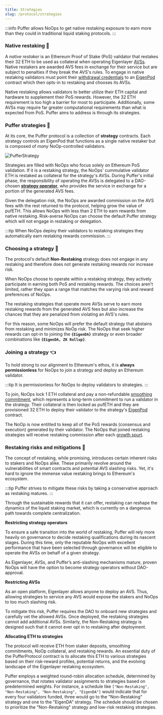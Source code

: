 ```yaml
---
title: Strategies
slug: /protocol/strategies
---
```


:::info
Puffer allows NoOps to get native restaking exposure to earn more than they could in traditional liquid staking protocols.
:::


### Native restaking 🥩
A *native restaker* is an Ethereum Proof of Stake (PoS) validator that restakes their 32 ETH to be used as collateral when operating Eigenlayer [AVSs](/reference/glossary/#AVS). Native restakers are awarded AVS fees in exchange for their service but are subject to penalties if they break the AVS's rules. To engage in native restaking validators must point their [withdrawal credentials](/reference/glossary/#withdrawal-credentials) to an [EigenPod](https://github.com/Layr-Labs/eigenlayer-contracts/blob/master/docs/core/EigenPodManager.md#eigenpodmanager) contract which then opts-in to restaking and chooses its AVSs.

Native restaking allows validators to better utilize their ETH capital and hardware to supplement their PoS rewards. However, the 32 ETH requirement is too high a barrier for most to participate. Additionally, some AVSs may require far greater computational requirements than what is expected from PoS. Puffer aims to address is through its strategies. 

### Puffer strategies 🐡
At its core, the Puffer protocol is a collection of **strategy** contracts. Each strategy controls an EigenPod that functions as a single native restaker but is composed of *many* NoOp-controlled validators.

<div style={{textAlign: 'center'}}>

![PufferStrategy](/img/PufferStrategy.png)
</div>

Strategies are filled with NoOps who focus solely on Ethereum PoS validation. If it is a restaking strategy, the NoOps' cummulative validator ETH is restaked as collateral for the strategy's AVSs. During Puffer's initial phase, the responsibility of operating the AVSs is delegated to a DAO-chosen [**strategy operator**](/protocol/strategies#restaking-risks-and-mitigations-), who provides the service in exchange for a portion of the generated AVS fees. 

Given the delegation risk, the NoOps are awarded commission on the AVS fees with the rest returned to the protocol, helping grow the value of pufETH. This allows NoOps with less than 2 ETH to earn rewards from native restaking. Risk-averse NoOps can choose the default Puffer strategy which will not engage in restaking or delegation. 

:::tip
When NoOps deploy their validators to restaking strategies they automatically earn restaking rewards commission. 
:::

### Choosing a strategy 🤔
The protocol's default **Non-Restaking** strategy does not engage in any restaking and therefore does not generate restaking rewards nor increase risk. 

When NoOps choose to operate within a restaking strategy, they actively participate in earning both PoS and restaking rewards. The choices aren't limited, rather they span a range that matches the varying risk and reward preferences of NoOps. 

The restaking strategies that operate more AVSs serve to earn more restaking rewards from the generated AVS fees but also increase the chances that they are penalized from violating an AVS's rules. 

For this reason, some NoOps will prefer the default strategy that abstains from restaking and minimizes NoOp risk. The NoOps that seek higher rewards can opt-in to joining the **`{EigenDA}`** strategy or even broader combinations like **`{EigenDA, ZK Rollup}`**. 

### Joining a strategy 👈
To hold strong to our alignment to Ethereum's ethos, it is **always permissionless** for NoOps to join a strategy and deploy an Ethereum validator. 

:::tip 
It is permissionless for NoOps to deploy validators to strategies.
:::

To join, NoOps lock 1 ETH collateral and pay a non-refundable [smoothing commitment](/protocol/smoothing-commitments), which represents a long-term commitment to run a validator in the strategy. Their collateral is then locked as pufETH and they are provisioned 32 ETH to deploy their validator to the strategy's [EigenPod](https://github.com/Layr-Labs/eigenlayer-contracts/blob/master/docs/core/EigenPodManager.md#eigenpodmanager) contract.

The NoOp is now entitled to keep all of the PoS rewards (consensus and execution) generated by their validator. The NoOps that joined restaking strategies will receive restaking commission after each [growth spurt](/protocol/growth-spurts).

### Restaking risks and mitigations 🚧
The concept of restaking, while promising, introduces certain inherent risks to stakers and NoOps alike. These primarily revolve around the vulnerabilities of smart contracts and potential AVS slashing risks. Yet, it's hard to ignore the immense value restaking brings to Ethereum's ecosystem. 

:::tip
Puffer strives to mitigate these risks by taking a conservative approach as restaking matures. 
:::

Through the sustainable rewards that it can offer, restaking can reshape the dynamics of the liquid staking market, which is currently on a dangerous path towards complete centralization.


**Restricting strategy operators**

To ensure a safe transition into the world of restaking, Puffer will rely more heavily on governance to decide restaking qualifications during its nascent stages. During this time, only the reputable NoOps with excellent performance that have been selected through governance will be eligible to operate the AVSs on behalf of a given strategy. 

As Eigenlayer, AVSs, and Puffer’s anti-slashing mechanisms mature, proven NoOps will have the option to become strategy operators without DAO-approval.

**Restricting AVSs**

As an open platform, Eigenlayer allows anyone to deploy an AVS. Thus, allowing strategies to service any AVS would expose the stakers and NoOps to too much slashing risk. 

To mitigate this risk, Puffer requires the DAO to onboard new strategies and carefully vet the allowed AVSs. Once deployed, the restaking strategies cannot add additional AVSs. Similarly, the Non-Restaking strategy is designed such that it cannot ever opt in to restaking after deployment. 


**Allocating ETH to strategies**

The protocol will receive ETH from staker deposits, smoothing commitments, NoOp collateral, and restaking rewards. An essential duty of the PufferProtocol contract is to allocate this ETH to various strategies based on their risk-reward profiles, potential returns, and the evolving landscape of the Eigenlayer restaking ecosystem.

Puffer employs a weighted round-robin allocation schedule, determined by governance, that rotates validator assignments to strategies based on predetermined weights. For instance, a schedule like `["Non-Restaking", "Non-Restaking", "Non-Restaking", "EigenDA"]` would indicate that for every four validators funded, three would go to the "Non-Restaking" strategy and one to the "EigenDA" strategy. The schedule should be chosen to prioritize the "Non-Restaking" strategy and low-risk restaking strategies.